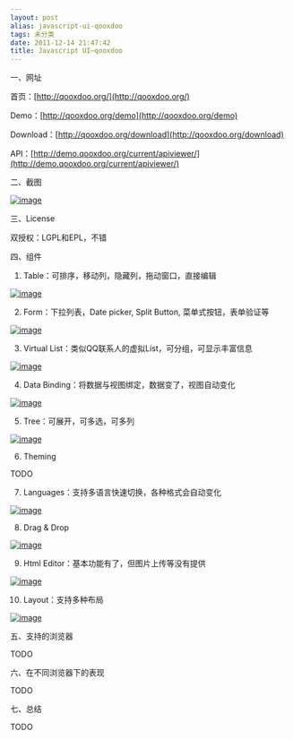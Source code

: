 ```yaml
---
layout: post
alias: javascript-ui-qooxdoo
tags: 未分类
date: 2011-12-14 21:47:42
title: Javascript UI–qooxdoo
---
```


一、网址

首页：[http://qooxdoo.org/](http://qooxdoo.org/)

Demo：[http://qooxdoo.org/demo](http://qooxdoo.org/demo)

Download：[http://qooxdoo.org/download](http://qooxdoo.org/download)

API：[http://demo.qooxdoo.org/current/apiviewer/](http://demo.qooxdoo.org/current/apiviewer/)

二、截图

[![image](http://freewind.me/wp-content/uploads/2011/12/image_thumb.png "image")](http://freewind.me/wp-content/uploads/2011/12/image.png)

三、License

双授权：LGPL和EPL，不错

四、组件

1. Table：可排序，移动列，隐藏列，拖动窗口，直接编辑

[![image](http://freewind.me/wp-content/uploads/2011/12/image_thumb1.png "image")](http://freewind.me/wp-content/uploads/2011/12/image1.png)

2. Form：下拉列表，Date picker, Split Button, 菜单式按钮，表单验证等

[![image](http://freewind.me/wp-content/uploads/2011/12/image_thumb2.png "image")](http://freewind.me/wp-content/uploads/2011/12/image2.png)

3. Virtual List：类似QQ联系人的虚拟List，可分组，可显示丰富信息

[![image](http://freewind.me/wp-content/uploads/2011/12/image_thumb3.png "image")](http://freewind.me/wp-content/uploads/2011/12/image3.png)

4. Data Binding：将数据与视图绑定，数据变了，视图自动变化

[![image](http://freewind.me/wp-content/uploads/2011/12/image_thumb4.png "image")](http://freewind.me/wp-content/uploads/2011/12/image4.png)

5. Tree：可展开，可多选，可多列

[![image](http://freewind.me/wp-content/uploads/2011/12/image_thumb5.png "image")](http://freewind.me/wp-content/uploads/2011/12/image5.png)

 6. Theming

TODO

 7. Languages：支持多语言快速切换，各种格式会自动变化

 [![image](http://freewind.me/wp-content/uploads/2011/12/image_thumb6.png "image")](http://freewind.me/wp-content/uploads/2011/12/image6.png)

8. Drag & Drop

[![image](http://freewind.me/wp-content/uploads/2011/12/image_thumb7.png "image")](http://freewind.me/wp-content/uploads/2011/12/image7.png)

9. Html Editor：基本功能有了，但图片上传等没有提供

[![image](http://freewind.me/wp-content/uploads/2011/12/image_thumb8.png "image")](http://freewind.me/wp-content/uploads/2011/12/image8.png)

10. Layout：支持多种布局

[![image](http://freewind.me/wp-content/uploads/2011/12/image_thumb9.png "image")](http://freewind.me/wp-content/uploads/2011/12/image9.png)

五、支持的浏览器

TODO

六、在不同浏览器下的表现

TODO

七、总结

TODO
